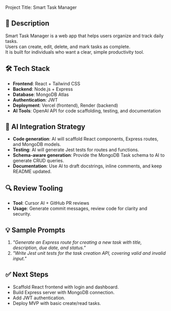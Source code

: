 

Project Title: Smart Task Manager

## 📖 Description
Smart Task Manager is a web app that helps users organize and track daily tasks.  
Users can create, edit, delete, and mark tasks as complete.  
It is built for individuals who want a clear, simple productivity tool.


## 🛠️ Tech Stack
- **Frontend**: React + Tailwind CSS  
- **Backend**: Node.js + Express  
- **Database**: MongoDB Atlas  
- **Authentication**: JWT  
- **Deployment**: Vercel (frontend), Render (backend)  
- **AI Tools**: OpenAI API for code scaffolding, testing, and documentation


## 🧠 AI Integration Strategy

- **Code generation**: AI will scaffold React components, Express routes, and MongoDB models.  
- **Testing**: AI will generate Jest tests for routes and functions.  
- **Schema-aware generation**: Provide the MongoDB Task schema to AI to generate CRUD queries.  
- **Documentation**: Use AI to draft docstrings, inline comments, and keep README updated.


## 🔍 Review Tooling
- **Tool**: Cursor AI + GitHub PR reviews  
- **Usage**: Generate commit messages, review code for clarity and security.


## 💡 Sample Prompts
1. *"Generate an Express route for creating a new task with title, description, due date, and status."*  
2. *"Write Jest unit tests for the task creation API, covering valid and invalid input."*  

## ✅ Next Steps
- Scaffold React frontend with login and dashboard.  
- Build Express server with MongoDB connection.  
- Add JWT authentication.  
- Deploy MVP with basic create/read tasks.  
